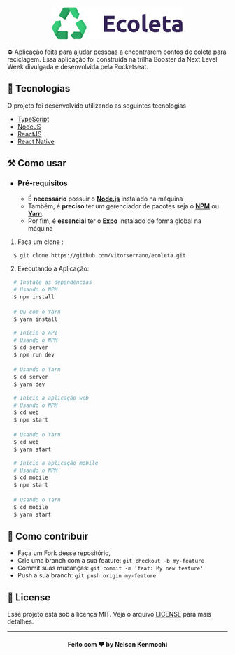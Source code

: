 <h3 align="center">
    <img alt="Logo" title="#logo" width="300px" src=".github/logo.png">
</h3>

♻️ Aplicação feita para ajudar pessoas a encontrarem pontos de coleta para reciclagem. Essa aplicação foi construída na trilha Booster da Next Level Week divulgada e desenvolvida pela Rocketseat.

## 🚀 Tecnologias

O projeto foi desenvolvido utilizando as seguintes tecnologias

- [TypeScript](https://www.typescriptlang.org/)
- [NodeJS](https://nodejs.org/en/)
- [ReactJS](https://reactjs.org/)
- [React Native](https://reactnative.dev/)

## ⚒ Como usar

- ### **Pré-requisitos**

  - É **necessário** possuir o **[Node.js](https://nodejs.org/en/)** instalado na máquina
  - Também, é **preciso** ter um gerenciador de pacotes seja o **[NPM](https://www.npmjs.com/)** ou **[Yarn](https://yarnpkg.com/)**.
  - Por fim, é **essencial** ter o **[Expo](https://expo.io/)** instalado de forma global na máquina

1. Faça um clone :

```sh
  $ git clone https://github.com/vitorserrano/ecoleta.git
```

2. Executando a Aplicação:

```sh
  # Instale as dependências
  # Usando o NPM
  $ npm install
  
  # Ou com o Yarn
  $ yarn install
```

```sh
  # Inicie a API
  # Usando o NPM
  $ cd server
  $ npm run dev
  
  # Usando o Yarn
  $ cd server
  $ yarn dev
```

```sh  
  # Inicie a aplicação web
  # Usando o NPM
  $ cd web
  $ npm start
  
  # Usando o Yarn
  $ cd web
  $ yarn start
```

```sh  
  # Inicie a aplicação mobile
  # Usando o NPM
  $ cd mobile
  $ npm start
  
  # Usando o Yarn
  $ cd mobile
  $ yarn start
```

## 🤝 Como contribuir

- Faça um Fork desse repositório,
- Crie uma branch com a sua feature: `git checkout -b my-feature`
- Commit suas mudanças: `git commit -m 'feat: My new feature'`
- Push a sua branch: `git push origin my-feature`

## 📃 License

Esse projeto está sob a licença MIT. Veja o arquivo [LICENSE](LICENSE.md) para mais detalhes.

---

<h4 align="center">
    Feito com ❤️ by <b>Nelson Kenmochi</b>
</h4>
